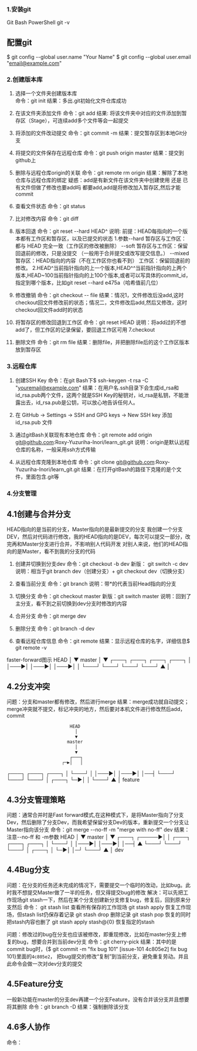 ### 1.安装git
Git Bash
PowerShell  git -v
## 配置git
$ git config --global user.name "Your Name"
$ git config --global user.email "email@example.com"

### 2.创建版本库
1. 选择一个文件夹创建版本库   
   命令：git init
   结果：多出.git初始化文件仓库成功
2. 在该文件夹添加文件
   命令：git add <file>
   结果: 将该文件夹中对应的文件添加到暂存区（Stage），可连续add多个文件等会一起提交
3. 将添加的文件改动提交
   命令：git commit -m <message>
   结果：提交暂存区到本地Git分支
4. 将提交的文件保存在远程仓库
   命令：git push origin master
   结果：提交到github上
5. 删除与远程仓库origin的关联
   命令：git remote rm origin
   结果：解除了本地仓库与远程仓库的绑定
疑惑：add是有新文件在该文件夹中创建使用 还是 已有文件但做了修改也要add吗
   都要add,add是将修改加入暂存区,然后才能commit
   
1. 查看文件状态
   命令：git status
2. 比对修改内容
   命令：git diff
3. 版本回退
   命令：git reset --hard HEAD^
   说明:
   前提：HEAD每指向的一个版本都有工作区和暂存区，以及已提交的状态 
   1.参数--hard 暂存区与工作区：都与 HEAD 完全一致（工作区的修改被删除）
   --soft 暂存区与工作区：保留回退前的修改，只是没提交  （一般用于合并提交或改写提交信息。）
   --mixed 暂存区：HEAD指向的内容（不在工作区你也看不到） 工作区：保留回退前的修改。
   2.HEAD^当前指针指向的上一个版本,HEAD^^当前指针指向的上两个版本,HEAD~100当前指针指向的上100个版本,或者可以写具体的commit_id，指定到哪个版本，比如git reset --hard e475a（哈希值前几位）
4. 修改撤销
   命令：git checkout -- file
   结果：情况1，文件修改后没add,这时checkout回文件修改前的状态；情况二，文件修改后add,然后又修改，这时checkout回文件add时的状态
5. 将暂存区的修改回退到工作区
   命令：git reset HEAD <file>
   说明：将add过的不想add了，但工作区的记录保留，要回退工作区可用 7.checkout
6. 删除文件
   命令：git rm file
   结果：删除file，并把删除file后的这个工作区版本放到暂存区

### 3.远程仓库
1. 创建SSH Key
命令：在git Bash下$ ssh-keygen -t rsa -C "youremail@example.com"
结果：在用户名.ssh目录下会生成id_rsa和id_rsa.pub两个文件，这两个就是SSH Key的秘钥对，id_rsa是私钥，不能泄露出去，id_rsa.pub是公钥，可以放心地告诉任何人。

2. 在 GitHub → Settings → SSH and GPG keys → New SSH key 添加 id_rsa.pub 文件

3. 通过gitBash关联现有本地仓库
命令：git remote add origin git@github.com:Roxy-Yuzuriha-Inori/learn_git.git
说明：origin是默认远程仓库的名称，一般采用ssh方式传输

4. 从远程仓库克隆到本地仓库
命令：git clone git@github.com:Roxy-Yuzuriha-Inori/learn_git.git
结果：在打开gitBash的路径下克隆的是个文件，里面包含.git等

### 4.分支管理
## 4.1创建与合并分支
HEAD指向的是当前的分支，Master指向的是最新提交的分支
我创建一个分支DEV，然后对代码进行修改，我的HEAD指向的是DEV，每次可以提交一部分，改完再和Master分支进行合并，不影响别人代码开发
对别人来说，他们的HEAD指向的是Master，看不到我的分支的代码
1. 创建并切换到分支dev
命令：git checkout -b dev   新版： git switch -c dev
说明：相当于git branch dev（创建分支）+ git checkout dev（切换分支）

2. 查看当前分支
命令：git branch
说明：带*的代表当前Head指向的分支

3. 切换分支
命令：git checkout master   新版：git switch master
说明：回到了主分支，看不到之前切换到dev分支时修改的内容

4. 合并分支
命令：git merge dev

5. 删除分支
命令：git branch -d dev 

6. 查看远程仓库信息
命令：git remote
结果：显示远程仓库的名字，详细信息$ git remote -v

faster-forward图示
                           HEAD
                             │
                             ▼
                          master
                             │
                             ▼
┌───┐    ┌───┐    ┌───┐    ┌───┐
│   │───▶│   │───▶│   │───▶│   │
└───┘    └───┘    └───┘    └───┘
                             ▲
                             │
## 4.2分支冲突
问题：分支和master都有修改，然后进行merge
结果：merge成功就自动提交；merge冲突就不提交，标记冲突的地方，然后要对本机文件进行修改然后add，commit

                            HEAD
                              │
                              ▼
                           master
                              │
                              ▼
                            ┌───┐
                         ┌─▶│   │
┌───┐    ┌───┐    ┌───┐  │  └───┘
│   │───▶│   │───▶│   │──┤
└───┘    └───┘    └───┘  │  ┌───┐
                         └─▶│   │
                            └───┘
                              ▲
                              │
                          feature
## 4.3分支管理策略
问题：通常合并时是Fast forward模式,在这种模式下，是将Master指向了分支Dev，然后删除了分支Dev，而我希望保留分支Dev的版本，重新提交一个分支让Master指向该分支
命令：git merge --no-ff -m "merge with no-ff" dev
结果：注意--no-ff 和 -m参数 
                                HEAD
                                  │
                                  ▼
                                master
                                  │
                                  ▼
                                ┌───┐
                         ┌─────▶│   │
┌───┐    ┌───┐    ┌───┐  │      └───┘
│   │───▶│   │───▶│   │──┤        ▲
└───┘    └───┘    └───┘  │  ┌───┐ │
                         └─▶│   │─┘
                            └───┘
                              ▲
                              │
                             dev
## 4.4Bug分支
问题：在分支的任务还未完成的情况下，需要提交一个临时的改动，比如bug。此时我不想提交Master做了一半的任务，但又得提交bug的修改
解决：可以先把工作现场git stash一下，然后在某个分支创建新分支修复bug，修复后，回到原来分支然后
命令： git stash list  查看所有保存的工作现场
       git stash apply 恢复工作现场，但stash list仍保存着记录
       git stash drop   删除记录
       git stash pop   恢复的同时把stash内容也删了
       git stash apply stash@{0}  恢复指定的stash

问题：修改过的bug在分支也应该被修改，即重现修改，比如在master分支上修复的bug，想要合并到当前dev分支
命令：git cherry-pick <commit>
结果：其中的<commit>是commit bug时，{$ git commit -m "fix bug 101"
[issue-101 4c805e2] fix bug 101}里面的```4c805e2```，
把bug提交的修改“复制”到当前分支，避免重复劳动。并且此命令会做一次对dev分支的提交

## 4.5Feature分支
一般新功能在master的分支dev再建一个分支Feature，没有合并该分支并且想要将其删除
命令：git branch -D <name>
结果：强制删除该分支

## 4.6多人协作
命令：